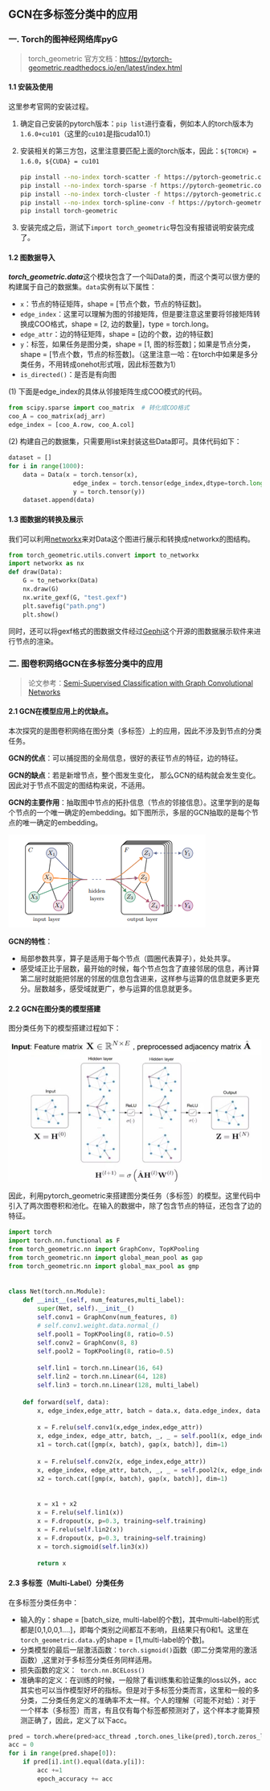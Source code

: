 ## GCN在多标签分类中的应用

### 一.  Torch的图神经网络库pyG

>  torch_geometric 官方文档：https://pytorch-geometric.readthedocs.io/en/latest/index.html

#### 1.1 安装及使用

这里参考官网的安装过程。

1. 确定自己安装的pytorch版本：`pip list`进行查看，例如本人的torch版本为`1.6.0+cu101`（这里的`cu101`是指cuda10.1）

2. 安装相关的第三方包，这里注意要匹配上面的torch版本，因此：`${TORCH} = 1.6.0`，`${CUDA} = cu101`

   ```bash
   pip install --no-index torch-scatter -f https://pytorch-geometric.com/whl/torch-${TORCH}+${CUDA}.html
   pip install --no-index torch-sparse -f https://pytorch-geometric.com/whl/torch-${TORCH}+${CUDA}.html
   pip install --no-index torch-cluster -f https://pytorch-geometric.com/whl/torch-${TORCH}+${CUDA}.html
   pip install --no-index torch-spline-conv -f https://pytorch-geometric.com/whl/torch-${TORCH}+${CUDA}.html
   pip install torch-geometric
   ```

3. 安装完成之后，测试下`import torch_geometric`导包没有报错说明安装完成了。

#### 1.2 图数据导入

***torch_geometric.data***这个模块包含了一个叫Data的类，而这个类可以很方便的构建属于自己的数据集。`data`实例有以下属性：

* `x`：节点的特征矩阵，shape = [节点个数，节点的特征数]。
* `edge_index`：这里可以理解为图的邻接矩阵，但是要注意这里要将邻接矩阵转换成COO格式，shape = [2, 边的数量]，type = torch.long。
* `edge_attr`：边的特征矩阵，shape = [边的个数，边的特征数]
* `y`：标签，如果任务是图分类，shape = [1, 图的标签数]；如果是节点分类，shape = [节点个数，节点的标签数]。（这里注意一哈：在torch中如果是多分类任务，不用转成onehot形式哦，因此标签数为1）
* `is_directed()`：是否是有向图

(1) 下面是edge_index的具体从邻接矩阵生成COO模式的代码。

```python
from scipy.sparse import coo_matrix  # 转化成COO格式
coo_A = coo_matrix(adj_arr)
edge_index = [coo_A.row, coo_A.col]
```

(2) 构建自己的数据集，只需要用list来封装这些Data即可。具体代码如下：

```python
dataset = []
for i in range(1000):
	data = Data(x = torch.tensor(x),
             	  edge_index = torch.tensor(edge_index,dtype=torch.long),                         							  edge_attr=torch.tensor(edge_attr),
             	  y = torch.tensor(y))
	dataset.append(data)
```

#### 1.3 图数据的转换及展示

我们可以利用[networkx](https://pypi.org/project/networkx/)来对Data这个图进行展示和转换成networkx的图结构。

```python
from torch_geometric.utils.convert import to_networkx
import networkx as nx
def draw(Data):
    G = to_networkx(Data)
    nx.draw(G)
    nx.write_gexf(G, "test.gexf")
    plt.savefig("path.png")
    plt.show()
```

同时，还可以将gexf格式的图数据文件经过[Gephi](https://gephi.org/users/download/)这个开源的图数据展示软件来进行节点的渲染。

### 二. 图卷积网络GCN在多标签分类中的应用

> 论文参考：[Semi-Supervised Classification with Graph Convolutional Networks](https://arxiv.org/abs/1609.02907)

#### 2.1 GCN在模型应用上的优缺点。

本次探究的是图卷积网络在图分类（多标签）上的应用，因此不涉及到节点的分类任务。

**GCN的优点**：可以捕捉图的全局信息，很好的表征节点的特征，边的特征。

**GCN的缺点**：若是新增节点，整个图发生变化， 那么GCN的结构就会发生变化。因此对于节点不固定的图结构来说，不适用。

**GCN的主要作用**：抽取图中节点的拓扑信息（节点的邻接信息）。这里学到的是每个节点的一个唯一确定的embedding。如下图所示，多层的GCN抽取的是每个节点的唯一确定的embedding。

![node](pic/3.png)

**GCN的特性**：

* 局部参数共享，算子是适用于每个节点（圆圈代表算子），处处共享。
* 感受域正比于层数，最开始的时候，每个节点包含了直接邻居的信息，再计算第二层时就能把邻居的邻居的信息包含进来，这样参与运算的信息就更多更充分。层数越多，感受域就更广，参与运算的信息就更多。

#### 2.2 GCN在图分类的模型搭建

图分类任务下的模型搭建过程如下：

![gcn](pic/gcn.jpg)

因此，利用pytorch_geometric来搭建图分类任务（多标签）的模型。这里代码中引入了两次图卷积和池化。在输入的数据中，除了包含节点的特征，还包含了边的特征。

```python
import torch
import torch.nn.functional as F
from torch_geometric.nn import GraphConv, TopKPooling
from torch_geometric.nn import global_mean_pool as gap
from torch_geometric.nn import global_max_pool as gmp


class Net(torch.nn.Module):
    def __init__(self, num_features,multi_label):
        super(Net, self).__init__()
        self.conv1 = GraphConv(num_features, 8)
        # self.conv1.weight.data.normal_()
        self.pool1 = TopKPooling(8, ratio=0.5)
        self.conv2 = GraphConv(8, 8)
        self.pool2 = TopKPooling(8, ratio=0.5)

        self.lin1 = torch.nn.Linear(16, 64)
        self.lin2 = torch.nn.Linear(64, 128)
        self.lin3 = torch.nn.Linear(128, multi_label)

    def forward(self, data):
        x, edge_index,edge_attr, batch = data.x, data.edge_index, data.edge_attr,data.batch

        x = F.relu(self.conv1(x,edge_index,edge_attr))
        x, edge_index, edge_attr, batch, _, _ = self.pool1(x, edge_index, edge_attr, batch)
        x1 = torch.cat([gmp(x, batch), gap(x, batch)], dim=1)

        x = F.relu(self.conv2(x, edge_index,edge_attr))
        x, edge_index, edge_attr, batch, _, _ = self.pool2(x, edge_index, edge_attr, batch)
        x2 = torch.cat([gmp(x, batch), gap(x, batch)], dim=1)


        x = x1 + x2
        x = F.relu(self.lin1(x))
        x = F.dropout(x, p=0.3, training=self.training)
        x = F.relu(self.lin2(x))
        x = F.dropout(x, p=0.3, training=self.training)
        x = torch.sigmoid(self.lin3(x))

        return x
```

#### 2.3 多标签（Multi-Label）分类任务

在多标签分类任务中：

* 输入的y：shape = [batch_size, multi-label的个数]，其中multi-label的形式都是[0,1,0,0,1....]，即每个类别之间都互不影响，且结果只有0和1。这里在`torch_geometric.data.y`的shape = [1,multi-label的个数]。
* 分类模型的最后一层激活函数：`torch.sigmoid()`函数（即二分类常用的激活函数）,这里对于多标签分类任务同样适用。
* 损失函数的定义：` torch.nn.BCELoss()`
* 准确率的定义：在训练的时候，一般除了看训练集和验证集的loss以外，acc其实也可以当作模型好坏的指标。但是对于多标签分类而言，这里和一般的多分类，二分类任务定义的准确率不太一样。个人的理解（可能不对蛤）：对于一个样本（多标签）而言，有且仅有每个标签都预测对了，这个样本才能算预测正确了，因此，定义了以下acc。

```python
pred = torch.where(pred>acc_thread ,torch.ones_like(pred),torch.zeros_like(pred))
acc = 0
for i in range(pred.shape[0]):
    if pred[i].int().equal(data.y[i]):
        acc +=1
        epoch_accuracy += acc
```



